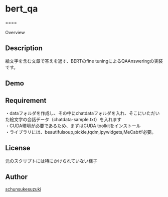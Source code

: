 # bert_qa
====

Overview

## Description
絵文字を含む文章で答えを返す、BERTのfine tuningによるQAAnsweringの実装です。

## Demo

## Requirement
・dataフォルダを作成し、その中にchatdataフォルダを入れ、そこにいただいた絵文字の会話データ（chatdata-sample.txt）を入れます</br>
・CUDA環境が必要であるため、まずはCUDA toolkitをインストール</br>
・ライブラリには、beautifulsoup,pickle,tqdm,ipywidgets,MeCabが必要。</br>

## License

元のスクリプトには特にかけられていない様子

## Author

[schunsukesuzuki](https://github.com/schunsukesuzuki)

